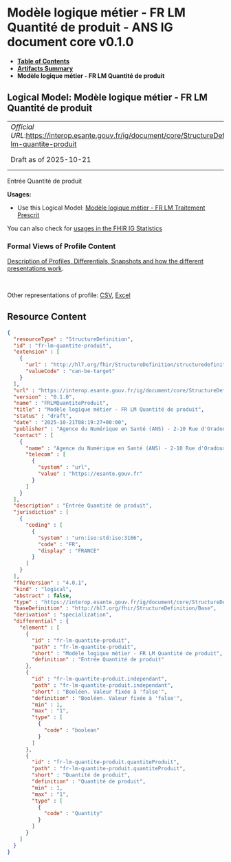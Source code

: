# Modèle logique métier - FR LM Quantité de produit - ANS IG document core v0.1.0

* [**Table of Contents**](toc.md)
* [**Artifacts Summary**](artifacts.md)
* **Modèle logique métier - FR LM Quantité de produit**

## Logical Model: Modèle logique métier - FR LM Quantité de produit 

| | |
| :--- | :--- |
| *Official URL*:https://interop.esante.gouv.fr/ig/document/core/StructureDefinition/fr-lm-quantite-produit | *Version*:0.1.0 |
| Draft as of 2025-10-21 | *Computable Name*:FRLMQuantiteProduit |

 
Entrée Quantité de produit 

**Usages:**

* Use this Logical Model: [Modèle logique métier - FR LM Traitement Prescrit](StructureDefinition-fr-lm-traitement-prescrit.md)

You can also check for [usages in the FHIR IG Statistics](https://packages2.fhir.org/xig/ans.document.fr.core|current/StructureDefinition/fr-lm-quantite-produit)

### Formal Views of Profile Content

 [Description of Profiles, Differentials, Snapshots and how the different presentations work](http://build.fhir.org/ig/FHIR/ig-guidance/readingIgs.html#structure-definitions). 

 

Other representations of profile: [CSV](StructureDefinition-fr-lm-quantite-produit.csv), [Excel](StructureDefinition-fr-lm-quantite-produit.xlsx) 



## Resource Content

```json
{
  "resourceType" : "StructureDefinition",
  "id" : "fr-lm-quantite-produit",
  "extension" : [
    {
      "url" : "http://hl7.org/fhir/StructureDefinition/structuredefinition-type-characteristics",
      "valueCode" : "can-be-target"
    }
  ],
  "url" : "https://interop.esante.gouv.fr/ig/document/core/StructureDefinition/fr-lm-quantite-produit",
  "version" : "0.1.0",
  "name" : "FRLMQuantiteProduit",
  "title" : "Modèle logique métier - FR LM Quantité de produit",
  "status" : "draft",
  "date" : "2025-10-21T08:19:27+00:00",
  "publisher" : "Agence du Numérique en Santé (ANS) - 2-10 Rue d'Oradour-sur-Glane, 75015 Paris",
  "contact" : [
    {
      "name" : "Agence du Numérique en Santé (ANS) - 2-10 Rue d'Oradour-sur-Glane, 75015 Paris",
      "telecom" : [
        {
          "system" : "url",
          "value" : "https://esante.gouv.fr"
        }
      ]
    }
  ],
  "description" : "Entrée Quantité de produit",
  "jurisdiction" : [
    {
      "coding" : [
        {
          "system" : "urn:iso:std:iso:3166",
          "code" : "FR",
          "display" : "FRANCE"
        }
      ]
    }
  ],
  "fhirVersion" : "4.0.1",
  "kind" : "logical",
  "abstract" : false,
  "type" : "https://interop.esante.gouv.fr/ig/document/core/StructureDefinition/fr-lm-quantite-produit",
  "baseDefinition" : "http://hl7.org/fhir/StructureDefinition/Base",
  "derivation" : "specialization",
  "differential" : {
    "element" : [
      {
        "id" : "fr-lm-quantite-produit",
        "path" : "fr-lm-quantite-produit",
        "short" : "Modèle logique métier - FR LM Quantité de produit",
        "definition" : "Entrée Quantité de produit"
      },
      {
        "id" : "fr-lm-quantite-produit.independant",
        "path" : "fr-lm-quantite-produit.independant",
        "short" : "Booléen. Valeur fixée à 'false'",
        "definition" : "Booléen. Valeur fixée à 'false'",
        "min" : 1,
        "max" : "1",
        "type" : [
          {
            "code" : "boolean"
          }
        ]
      },
      {
        "id" : "fr-lm-quantite-produit.quantiteProduit",
        "path" : "fr-lm-quantite-produit.quantiteProduit",
        "short" : "Quantité de produit",
        "definition" : "Quantité de produit",
        "min" : 1,
        "max" : "1",
        "type" : [
          {
            "code" : "Quantity"
          }
        ]
      }
    ]
  }
}

```
